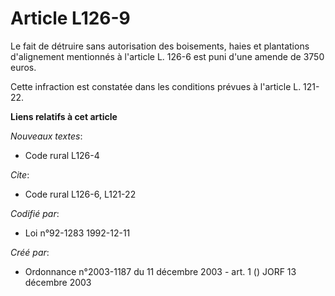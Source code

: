 # Article L126-9

Le fait de détruire sans autorisation des boisements, haies et plantations d'alignement mentionnés à l'article L. 126-6 est
puni d'une amende de 3750 euros.

Cette infraction est constatée dans les conditions prévues à l'article L. 121-22.

**Liens relatifs à cet article**

_Nouveaux textes_:

  - Code rural L126-4

_Cite_:

  - Code rural L126-6, L121-22

_Codifié par_:

  - Loi n°92-1283 1992-12-11

_Créé par_:

  - Ordonnance n°2003-1187 du 11 décembre 2003 - art. 1 () JORF 13 décembre 2003
